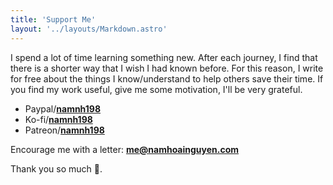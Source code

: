 ```yaml
---
title: 'Support Me'
layout: '../layouts/Markdown.astro'
---
```


I spend a lot of time learning something new. After each journey, I find that there is a shorter way that I wish I had known before. For this reason, I write for free about the things I know/understand to help others save their time. If you find my work useful, give me some motivation, I'll be very grateful.

- Paypal/**[namnh198](https://paypal.me/namnh198)**
- Ko-fi/**[namnh198](https://ko-fi.com/namnh198)**
- Patreon/**[namnh198](https://patreon.com/namnh198)**

Encourage me with a letter: **[me@namhoainguyen.com](mailto:me@namhoainguyen.com)**

Thank you so much 💖.
